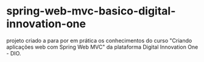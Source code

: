 # spring-web-mvc-basico-digital-innovation-one
projeto criado a para por em prática os conhecimentos do curso "Criando aplicações web com Spring Web MVC" da plataforma Digital Innovation One - DIO.
